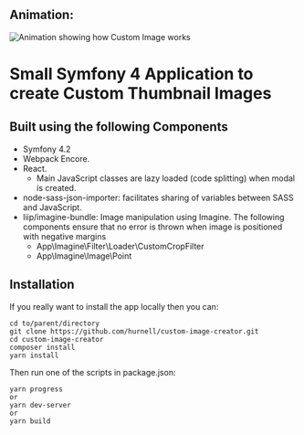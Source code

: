 ## Animation:
![Animation showing how Custom Image works](img/creation_process.gif "Custom Image in Action")

# Small Symfony 4 Application to create Custom Thumbnail Images

## 

## Built using the following Components
* Symfony 4.2
* Webpack Encore.
* React.
    * Main JavaScript classes are lazy loaded (code splitting) when modal is created.
* node-sass-json-importer: facilitates sharing of variables between SASS and JavaScript.
* liip/imagine-bundle: Image manipulation using Imagine. The following components ensure that no error is thrown when image is positioned with negative margins 
    * App\Imagine\Filter\Loader\CustomCropFilter
    * App\Imagine\Image\Point 

## Installation
If you really want to install the app locally then you can:

```
cd to/parent/directory
git clone https://github.com/hurnell/custom-image-creator.git
cd custom-image-creator
composer install
yarn install
```
Then run one of the scripts in package.json:
```
yarn progress
or
yarn dev-server
or
yarn build
```
